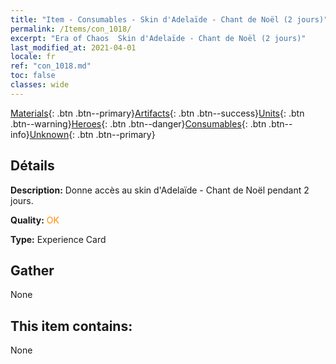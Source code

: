 ```yaml
---
title: "Item - Consumables - Skin d'Adelaïde - Chant de Noël (2 jours)"
permalink: /Items/con_1018/
excerpt: "Era of Chaos  Skin d'Adelaïde - Chant de Noël (2 jours)"
last_modified_at: 2021-04-01
locale: fr
ref: "con_1018.md"
toc: false
classes: wide
---
```

 [Materials](/fr/Items/){: .btn .btn--primary}[Artifacts](/fr/Items/Artifacts/){: .btn .btn--success}[Units](/fr/Items/Units/){: .btn .btn--warning}[Heroes](/fr/Items/Heroes/){: .btn .btn--danger}[Consumables](/fr/Items/Consumables/){: .btn .btn--info}[Unknown](/fr/Items/Unknown/){: .btn .btn--primary}

## Détails
 **Description:** Donne accès au skin d'Adelaïde - Chant de Noël pendant 2 jours.

 **Quality:** <span style="color: #FF8C00">OK</span>

 **Type:** Experience Card

## Gather

  None

## This item contains:

  None

